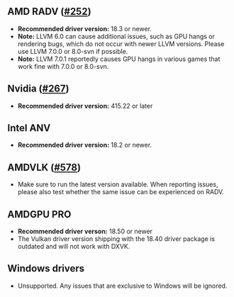 ## AMD RADV ([#252](https://github.com/doitsujin/dxvk/issues/252))
- **Recommended driver version:** 18.3 or newer.
- **Note:** LLVM 6.0 can cause additional issues, such as GPU hangs or rendering bugs, which do not occur with newer LLVM versions. Please use LLVM 7.0.0 or 8.0-svn if possible.
- **Note:** LLVM 7.0.1 reportedly causes GPU hangs in various games that work fine with 7.0.0 or 8.0-svn.

## Nvidia ([#267](https://github.com/doitsujin/dxvk/issues/267))
- **Recommended driver version:** 415.22 or later

## Intel ANV
- **Recommended driver version:** 18.2 or newer.

## AMDVLK ([#578](https://github.com/doitsujin/dxvk/issues/578))
- Make sure to run the latest version available. When reporting issues, please also test whether the same issue can be experienced on RADV.

## AMDGPU PRO
- **Recommended driver verson:** 18.50 or newer
- The Vulkan driver version shipping with the 18.40 driver package is outdated and will not work with DXVK.

## Windows drivers
- Unsupported. Any issues that are exclusive to Windows will be ignored.